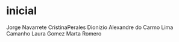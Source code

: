 # inicial
Jorge Navarrete
CristinaPerales
Dionizio Alexandre do Carmo Lima Camanho
Laura Gomez
Marta Romero
